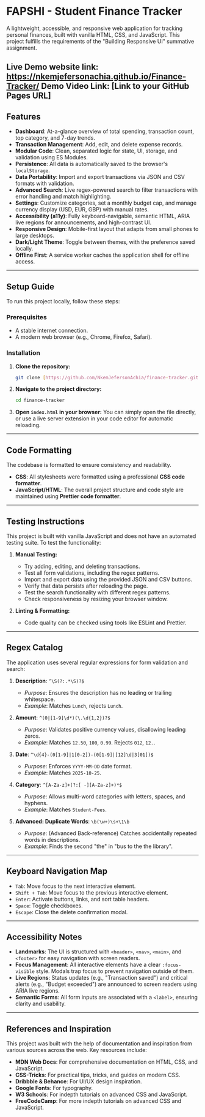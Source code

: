 # FAPSHI - Student Finance Tracker

A lightweight, accessible, and responsive web application for tracking personal finances, built with vanilla HTML, CSS, and JavaScript. This project fulfills the requirements of the "Building Responsive UI" summative assignment.

**Live Demo website link:** https://nkemjefersonachia.github.io/Finance-Tracker/
**Demo Video Link:** [Link to your GitHub Pages URL]
---

## Features

- **Dashboard**: At-a-glance overview of total spending, transaction count, top category, and 7-day trends.
- **Transaction Management**: Add, edit, and delete expense records.
- **Modular Code**: Clean, separated logic for state, UI, storage, and validation using ES Modules.
- **Persistence**: All data is automatically saved to the browser's `localStorage`.
- **Data Portability**: Import and export transactions via JSON and CSV formats with validation.
- **Advanced Search**: Live regex-powered search to filter transactions with error handling and match highlighting.
- **Settings**: Customize categories, set a monthly budget cap, and manage currency display (USD, EUR, GBP) with manual rates.
- **Accessibility (a11y)**: Fully keyboard-navigable, semantic HTML, ARIA live regions for announcements, and high-contrast UI.
- **Responsive Design**: Mobile-first layout that adapts from small phones to large desktops.
- **Dark/Light Theme**: Toggle between themes, with the preference saved locally.
- **Offline First**: A service worker caches the application shell for offline access.

---

## Setup Guide

To run this project locally, follow these steps:

### **Prerequisites**
- A stable internet connection.
- A modern web browser (e.g., Chrome, Firefox, Safari).

### **Installation**
1.  **Clone the repository:**
    ```bash
    git clone [https://github.com/NkemJefersonAchia/finance-tracker.git](https://github.com/NkemJefersonAchia/finance-tracker.git)
    ```
2.  **Navigate to the project directory:**
    ```bash
    cd finance-tracker
    ```
3.  **Open `index.html` in your browser:**
    You can simply open the file directly, or use a live server extension in your code editor for automatic reloading.

---

## Code Formatting

The codebase is formatted to ensure consistency and readability.
- **CSS**: All stylesheets were formatted using a professional **CSS code formatter**.
- **JavaScript/HTML**: The overall project structure and code style are maintained using **Prettier code formatter**.

---

## Testing Instructions

This project is built with vanilla JavaScript and does not have an automated testing suite. To test the functionality:

1.  **Manual Testing:**
    - Try adding, editing, and deleting transactions.
    - Test all form validations, including the regex patterns.
    - Import and export data using the provided JSON and CSV buttons.
    - Verify that data persists after reloading the page.
    - Test the search functionality with different regex patterns.
    - Check responsiveness by resizing your browser window.

2.  **Linting & Formatting:**
    - Code quality can be checked using tools like ESLint and Prettier.

---

## Regex Catalog

The application uses several regular expressions for form validation and search:

1.  **Description**: `^\S(?:.*\S)?$`
    - _Purpose_: Ensures the description has no leading or trailing whitespace.
    - _Example_: Matches `Lunch`, rejects ` Lunch `.

2.  **Amount**: `^(0|[1-9]\d*)(\.\d{1,2})?$`
    - _Purpose_: Validates positive currency values, disallowing leading zeros.
    - _Example_: Matches `12.50`, `100`, `0.99`. Rejects `012`, `12.`.

3.  **Date**: `^\d{4}-(0[1-9]|1[0-2])-(0[1-9]|[12]\d|3[01])$`
    - _Purpose_: Enforces `YYYY-MM-DD` date format.
    - _Example_: Matches `2025-10-25`.

4.  **Category**: `^[A-Za-z]+(?:[ -][A-Za-z]+)*$`
    - _Purpose_: Allows multi-word categories with letters, spaces, and hyphens.
    - _Example_: Matches `Student-Fees`.

5.  **Advanced: Duplicate Words**: `\b(\w+)\s+\1\b`
    - _Purpose_: (Advanced Back-reference) Catches accidentally repeated words in descriptions.
    - _Example_: Finds the second "the" in "bus to the the library".

---

## Keyboard Navigation Map

- `Tab`: Move focus to the next interactive element.
- `Shift + Tab`: Move focus to the previous interactive element.
- `Enter`: Activate buttons, links, and sort table headers.
- `Space`: Toggle checkboxes.
- `Escape`: Close the delete confirmation modal.

---

## Accessibility Notes

- **Landmarks**: The UI is structured with `<header>`, `<nav>`, `<main>`, and `<footer>` for easy navigation with screen readers.
- **Focus Management**: All interactive elements have a clear `:focus-visible` style. Modals trap focus to prevent navigation outside of them.
- **Live Regions**: Status updates (e.g., "Transaction saved") and critical alerts (e.g., "Budget exceeded") are announced to screen readers using ARIA live regions.
- **Semantic Forms**: All form inputs are associated with a `<label>`, ensuring clarity and usability.

---

## References and Inspiration

This project was built with the help of documentation and inspiration from various sources across the web. Key resources include:
- **MDN Web Docs**: For comprehensive documentation on HTML, CSS, and JavaScript.
- **CSS-Tricks**: For practical tips, tricks, and guides on modern CSS.
- **Dribbble & Behance**: For UI/UX design inspiration.
- **Google Fonts**: For typography.
- **W3 Schools**:  For indepth tutorials on advanced CSS and JavaScript.
- **FreeCodeCamp**: For more  indepth tutorials on advanced CSS and JavaScript.